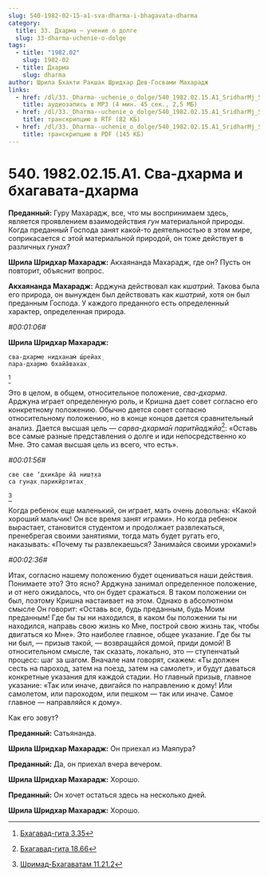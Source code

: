 ```yaml
---
slug: 540-1982-02-15-a1-sva-dharma-i-bhagavata-dharma
category:
  title: 33. Дхарма — учение о долге
  slug: 33-dharma-uchenie-o-dolge
tags:
  - title: "1982.02"
    slug: 1982-02
  - title: Дхарма
    slug: dharma
author: Шрила Бхакти Ракшак Шридхар Дев-Госвами Махарадж
links:
  - href: /dl/33._Dharma--uchenie_o_dolge/540_1982.02.15.A1_SridharMj_Sva-dharma_i_Bhagavata-dharma.mp3
    title: аудиозапись в MP3 (4 мин. 45 сек., 2,5 МБ)
  - href: /dl/33._Dharma--uchenie_o_dolge/540_1982.02.15.A1_SridharMj_Sva-dharma_i_Bhagavata-dharma.rtf
    title: транскрипцию в RTF (82 КБ)
  - href: /dl/33._Dharma--uchenie_o_dolge/540_1982.02.15.A1_SridharMj_Sva-dharma_i_Bhagavata-dharma.pdf
    title: транскрипцию в PDF (145 КБ)
---
```


# 540. 1982.02.15.A1. Сва-дхарма и бхагавата-дхарма

**Преданный:** Гуру Махарадж, все, что мы воспринимаем здесь, является проявлением взаимодействия *гун* материальной природы. Когда преданный Господа занят какой-то деятельностью в этом мире, соприкасается с этой материальной природой, он тоже действует в различных *гунах*?

**Шрила Шридхар Махарадж:** Акхаянанда Махарадж, где он? Пусть он повторит, объяснит вопрос.

**Акхаянанда Махарадж:** Арджуна действовал как *кшатрий*. Такова была его природа, он вынужден был действовать как *кшатрий*, хотя он был преданным Господа. У каждого преданного есть определенный характер, определенная природа.

*#00:01:06#*

**Шрила Шридхар Махарадж:**

    сва-дхарме нидханам̇ ш́рейах̣
    пара-дхармо бхайа̄вахах̣
[^_ftn1]

Это в целом, в общем, относительное положение, *сва-дхарма*. Арджуна играет определенную роль, и Кришна дает совет согласно его конкретному положению. Обычно дается совет согласно относительному положению, но в конце концов дается сравнительный анализ. Дается высшая цель — *сарва-дхарма̄н паритйаджйа*[^_ftn2]: «Оставь все самые разные представления о долге и иди непосредственно ко Мне. Это самая высшая цель из всего, что есть».

*#00:01:56#*

    све све ‘дхика̄ре йа̄ ниш̣т̣ха
    са гун̣ах̣ парикӣртитах̣
[^_ftn3]

Когда ребенок еще маленький, он играет, мать очень довольна: «Какой хороший мальчик! Он все время занят играми». Но когда ребенок вырастает, становится студентом и продолжает развлекаться, пренебрегая своими занятиями, тогда мать будет ругать его, наказывать: «Почему ты развлекаешься? Занимайся своими уроками!»

*#00:02:36#*

Итак, согласно нашему положению будет оцениваться наши действия. Понимаете это? Это ясно? Арджуна занимал определенное положение, и от него ожидалось, что он будет сражаться. В таком положении он был, поэтому Кришна настаивает на этом. Однако в абсолютном смысле Он говорит: «Оставь все, будь преданным, будь Моим преданным! Где бы ты ни находился, в каком бы положении ты ни находился, направь свою жизнь ко Мне, построй свою жизнь так, чтобы двигаться ко Мне». Это наиболее главное, общее указание. Где бы ты ни был, — призыв такой, — возвращайся домой, приди домой! В относительном смысле, так сказать, локально, это — ступенчатый процесс: шаг за шагом. Вначале нам говорят, скажем: «Ты должен сесть на пароход, затем на поезд, затем на самолет», и будут даваться конкретные указания для каждой стадии. Но главный призыв, главное указание: «Так или иначе, двигайся по направлению к дому! Или самолетом, или пароходом, или пешком — так или иначе. Самое главное — направляйся к дому».

Как его зовут?

**Преданный:** Сатьянанда.

**Шрила Шридхар Махарадж:** Он приехал из Маяпура?

**Преданный:** Да, он приехал вчера вечером.

**Шрила Шридхар Махарадж:** Хорошо.

**Преданный:** Он хочет остаться здесь на несколько дней.

**Шрила Шридхар Махарадж:** Хорошо.



[^_ftn1]: [Бхагавад-гита 3.35](../notes/bhagavad-gita/bhagavad-gita-3-35.md)

[^_ftn2]: [Бхагавад-гита 18.66](../notes/bhagavad-gita/bhagavad-gita-18-66.md)

[^_ftn3]: [Шримад-Бхагаватам 11.21.2](../notes/shrimad-bhagavatam/shrimad-bhagavatam-11-21-2.md)

